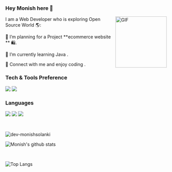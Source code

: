 ### Hey Monish here 👋
<img align="right" alt="GIF" height="160px" src="https://media.giphy.com/media/du3J3cXyzhj75IOgvA/giphy.gif" />

I am a  Web Developer who is exploring Open Source World 🌎: 
 
 🔭 I’m planning for a Project **ecommerce website ** 🛍️.
 
 🌱 I’m currently learning Java .

 🤙 Connect with me and enjoy coding .

 

 ### Tech & Tools Preference
 <img src="https://img.shields.io/badge/-Bootstrap-563D7C?style=flat&logo=bootstrap&logoColor=white">
 <img src="http://img.shields.io/badge/-Github-000000?style=flat&logo=github&logoColor=FFFFFF">

 ### Languages

 <img src="http://img.shields.io/badge/-Java-F89820?style=flat&logo=java&logoColor=white"> <img src="https://img.shields.io/badge/-C%20&%20C++-659ad2?style=flat&logo=c%2B%2B&logoColor=ffffff"> <img src="https://img.shields.io/badge/-Python-black?style=flat&logo=python&logoColor=white"> 


<br>
<p><img align="center" src="https://github-readme-streak-stats.herokuapp.com/?user=dev-monishsolanki&" alt="dev-monishsolanki" /></p>

![Monish's github stats](https://github-readme-stats.vercel.app/api?username=dev-monishsolanki&count_private=true&show_icons=true&theme=radical&include_all_commits=true)

<br>

![Top Langs](https://github-readme-stats.vercel.app/api/top-langs/?username=dev-monishsolanki&theme=radical)


<br>
